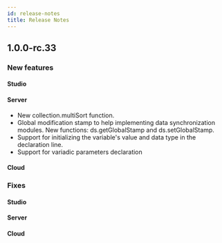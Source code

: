 ```yaml
---
id: release-notes
title: Release Notes
---
```



## 1.0.0-rc.33

### New features

#### Studio
#### Server

- New collection.multiSort function.
- Global modification stamp to help implementing data synchronization modules. New functions: ds.getGlobalStamp and ds.setGlobalStamp.
- Support for initializing the variable's value and data type in the declaration line.
- Support for variadic parameters declaration


#### Cloud

### Fixes

#### Studio
#### Server
#### Cloud

